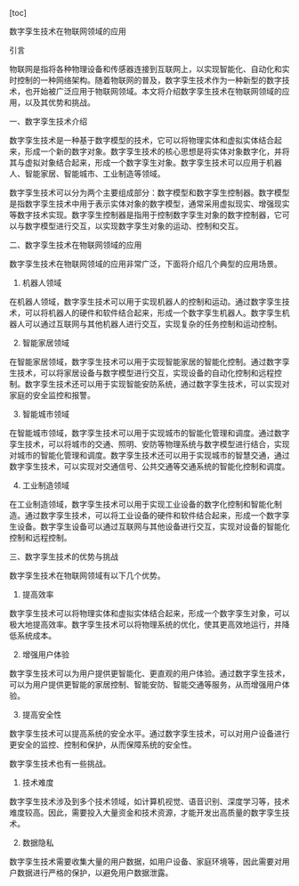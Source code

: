 
[toc]                    
                
                
数字孪生技术在物联网领域的应用

引言

物联网是指将各种物理设备和传感器连接到互联网上，以实现智能化、自动化和实时控制的一种网络架构。随着物联网的普及，数字孪生技术作为一种新型的数字技术，也开始被广泛应用于物联网领域。本文将介绍数字孪生技术在物联网领域的应用，以及其优势和挑战。

一、数字孪生技术介绍

数字孪生技术是一种基于数字模型的技术，它可以将物理实体和虚拟实体结合起来，形成一个新的数字对象。数字孪生技术的核心思想是将实体对象数字化，并将其与虚拟对象结合起来，形成一个数字孪生对象。数字孪生技术可以应用于机器人、智能家居、智能城市、工业制造等领域。

数字孪生技术可以分为两个主要组成部分：数字模型和数字孪生控制器。数字模型是指数字孪生技术中用于表示实体对象的数字模型，通常采用虚拟现实、增强现实等数字技术实现。数字孪生控制器是指用于控制数字孪生对象的数字控制器，它可以与数字模型进行交互，以实现数字孪生对象的运动、控制和交互。

二、数字孪生技术在物联网领域的应用

数字孪生技术在物联网领域的应用非常广泛，下面将介绍几个典型的应用场景。

1. 机器人领域

在机器人领域，数字孪生技术可以用于实现机器人的控制和运动。通过数字孪生技术，可以将机器人的硬件和软件结合起来，形成一个数字孪生机器人。数字孪生机器人可以通过互联网与其他机器人进行交互，实现复杂的任务控制和运动控制。

2. 智能家居领域

在智能家居领域，数字孪生技术可以用于实现智能家居的智能化控制。通过数字孪生技术，可以将家居设备与数字模型进行交互，实现设备的自动化控制和远程控制。数字孪生技术还可以用于实现智能安防系统，通过数字孪生技术，可以实现对家庭的安全监控和报警。

3. 智能城市领域

在智能城市领域，数字孪生技术可以用于实现城市的智能化管理和调度。通过数字孪生技术，可以将城市的交通、照明、安防等物理系统与数字模型进行结合，实现对城市的智能化管理和调度。数字孪生技术还可以用于实现城市的智慧交通，通过数字孪生技术，可以实现对交通信号、公共交通等交通系统的智能化控制和调度。

4. 工业制造领域

在工业制造领域，数字孪生技术可以用于实现工业设备的数字化控制和智能化制造。通过数字孪生技术，可以将工业设备的硬件和软件结合起来，形成一个数字孪生设备。数字孪生设备可以通过互联网与其他设备进行交互，实现对设备的智能化控制和远程控制。

三、数字孪生技术的优势与挑战

数字孪生技术在物联网领域有以下几个优势。

1. 提高效率

数字孪生技术可以将物理实体和虚拟实体结合起来，形成一个数字孪生对象，可以极大地提高效率。数字孪生技术可以将物理系统的优化，使其更高效地运行，并降低系统成本。

2. 增强用户体验

数字孪生技术可以为用户提供更智能化、更直观的用户体验。通过数字孪生技术，可以为用户提供更智能的家居控制、智能安防、智能交通等服务，从而增强用户体验。

3. 提高安全性

数字孪生技术可以提高系统的安全水平。通过数字孪生技术，可以对用户设备进行更安全的监控、控制和保护，从而保障系统的安全性。

数字孪生技术也有一些挑战。

1. 技术难度

数字孪生技术涉及到多个技术领域，如计算机视觉、语音识别、深度学习等，技术难度较高。因此，需要投入大量资金和技术资源，才能开发出高质量的数字孪生技术。

2. 数据隐私

数字孪生技术需要收集大量的用户数据，如用户设备、家庭环境等，因此需要对用户数据进行严格的保护，以避免用户数据泄露。

